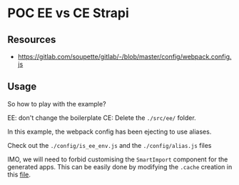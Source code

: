 # POC EE vs CE Strapi

## Resources

- https://gitlab.com/soupette/gitlab/-/blob/master/config/webpack.config.js

## Usage

So how to play with the example?

EE: don't change the boilerplate
CE: Delete the `./src/ee/` folder.

In this example, the webpack config has been ejecting to use aliases.

Check out the `./config/is_ee_env.js` and the `./config/alias.js` files

IMO, we will need to forbid customising the `SmartImport` component for the generated apps. This can be easily done by modifying the `.cache` creation in this [file](https://github.com/strapi/strapi/blob/e79daadb5a9857e25e14d53d9a94dcfe4994e949/packages/strapi-admin/index.js#L130-L150).
